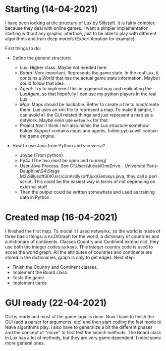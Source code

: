 # Starting (14-04-2021)
I have been looking at the structure of Lux by Sillysoft. It is fairly complex because they deal with online games. I want a simpler implementation, starting without any graphic interface, just to be able to play with different algorithms and train deep models (Expert iteration for example).

First things to do:

  - Define the general structure: 
    - *Lux*: Higher class. Maybe not needed here
    - *Board*: Very important. Represents the game state. In the real Lux, it contains a *World* that has the actual game state information. Maybe I could follow that idea.
    - *Agent*: Try to implement this in a general way and replicating the *LuxAgent*, so that hopefully I can use my python players in the real Lux
    - *Map*: Maps should be hackable. Better to create a file to load/create them. Lux uses an xml file to represent a map. To make it simple, I can avoid all the GUI related things and just represent a map as a network. Maybe even use `networkx` for that
    - *Project tree*: I think I will also mimic the Lux structure somehow. Folder *Support* contains maps and agents, folder *pyLux* will contain the game engine.
    
  - How to use Java from Python and viceversa?
    - Jpype (From python)
    - Py4J (The two must be open and running)
    - User Java Process. See C:\Users\lucas\OneDrive - Université Paris-Dauphine\S4\Stage M2\SillysoftSDK\src\com\sillysoft\lux\Gemisys.java, they call a perl script. This could be the easiest way in terms of not depending on external stuff
    - Then the output could be written somewhere and used as training data in Python.
   

# Created map (16-04-2021)
I finished the first map. To model it I used networkx, so the world is made of three basic things: a nx.DiGraph for the world, a dictionary of countries and a dictionary of continents. Classes Country and Continent extend dict, they use both the integer codes as keys. This integer country code is used to acces the world graph.
All the attributes of countries and continents are stored in the dictionaries, graph is only to get edges.
Next step:

  - Finish the Country and Continent classes.
  - Implement the Board class.
  - Tests the game
  - Implement cards

# GUI ready (22-04-2021)
GUI is ready and most of the game logic is done. Now I have to finish the GUI (add a parser for arguments, etc) and then start coding the fast mode to leave algorithms play. I also have to generalize a bit the different phases and the concept of "move" to first test the search methods. The Board class in Lux has a lot of methods, but they are very game dependent. I need some more general ones.